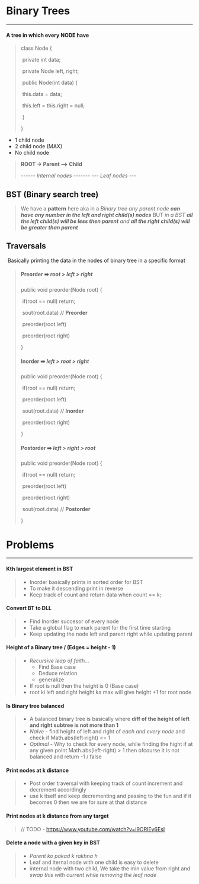 # **Binary Trees**

---

#### A tree in which every NODE have

> class Node {
>
> ​	private int data;
>
> ​	private Node left, right;
>
> ​	public Node(int data) {
>
> ​		this.data = data;
>
> ​		this.left = this.right = null;
>
> ​	}
>
> }

- 1 child node
- 2 child node (MAX)
- No child node

> **ROOT -> Parent --> Child**
>
> *------ Internal nodes -------* 			*--- Leaf nodes ---*



## **BST (Binary search tree)**

> We have a **pattern** here aka in a *Binary tree any parent node **can have any number in the left and right child(s) nodes*** BUT *in a BST **all the left child(s) will be less then parent** and **all the right child(s) will be greater than parent***



## Traversals

​		Basically printing the data in the nodes of binary tree in a specific format

> #### Preorder :arrow_right: *root > left > right*
>
> public void preorder(Node root) {
>
> ​	if(root == null) return;
>
> ​	sout(root.data) // **Preorder**
>
> ​	preorder(root.left)
>
> ​	preorder(root.right)
>
> }
>
> #### Inorder :arrow_right: *left > root > right*
>
> public void preorder(Node root) {
>
> ​	if(root == null) return;
>
> ​	preorder(root.left)
>
> ​	sout(root.data) // **Inorder**
>
> ​	preorder(root.right)
>
> }
>
> #### Postorder :arrow_right: *left > right > root*
>
> public void preorder(Node root) {
>
> ​	if(root == null) return;
>
> ​	preorder(root.left)
>
> ​	preorder(root.right)
>
> ​	sout(root.data) // **Postorder**
>
> }



# **Problems**

---

#### Kth largest element in BST

> - Inorder basically prints in sorted order for BST
> - To make it descending print in reverse
> - Keep track of count and return data when count == k;

#### Convert BT to DLL

> - Find Inorder succesor of every node
> - Take a global flag to mark parent for the first time starting
> - Keep updating the node left and parent right while updating parent

#### Height of a Binary tree / (Edges = height - 1)

> - *Recursive leap of faith...*
>   - Find Base case
>   - Deduce relation
>   - generalize
> - If root is null then the height is 0 (Base case)
> - root ki left and right height ka max will give height +1 for root node

#### Is Binary tree balanced

> - A balanced binary tree is basically where **diff of the height of left and right subtree is not more than 1**
> - *Naive -* find height of left and right of *each and every node* and check if Math.abs(left-right) <= 1
> - *Optimal* -  Why to check for every node, while finding the hight if at any given point Math.abs(left-right) > 1 then ofcourse it is not balanced and return -1 / false

#### Print nodes at k distance

> - Post order traversal with keeping track of count increment and decrement accordingly
> - use k itself and keep decrementing and passing to the fun and if it becomes 0 then we are for sure at that distance

#### Print nodes at k distance from any target

> // TODO  - https://www.youtube.com/watch?v=i9ORlEy6EsI

#### Delete a node with a given key in BST

> - *Parent ko pakad k rakhna h*
> - Leaf and iternal node with one child is easy to delete
> - internal node with two child, We take the min value from right and *swap this with current while removing the leaf node*

